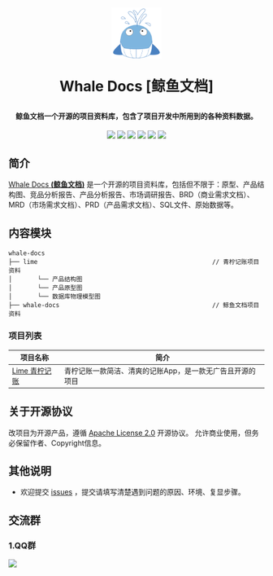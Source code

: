 <p align="center">
	<img alt="logo" height="100px" width="100px" src="./whale-docs/imgs/whale_docs_logo.png">
</p>
<h1 align="center" style="margin: 30px 0 30px; font-weight: bold;">Whale Docs [鲸鱼文档]</h1>
<h4 align="center">鲸鱼文档一个开源的项目资料库，包含了项目开发中所用到的各种资料数据。</h4>
<p align="center">
	<a><img src="https://img.shields.io/github/stars/feiyu-rs?style=social"></a>
    <a><img src="https://img.shields.io/github/forks/feiyu-rs/whale-docs?style=social"></a>
	<a><img src="https://img.shields.io/github/issues/feiyu-rs/whale-docs"></a>
	<a><img src="https://img.shields.io/github/repo-size/feiyu-rs/whale-docs"></a>
	<a><img src="https://img.shields.io/badge/WhaleDocs-v1.0.0-brightgreen"></a>
	<a><img src="https://img.shields.io/github/license/feiyu-rs/whale-docs"></a>
</p>

## 简介

[Whale Docs **(鲸鱼文档)**](https://github.com/feiyu-rs/project-docs) 是一个开源的项目资料库，包括但不限于：原型、产品结构图、竞品分析报告、产品分析报告、市场调研报告、BRD（商业需求文档）、MRD（市场需求文档）、PRD（产品需求文档）、SQL文件、原始数据等。

## 内容模块

~~~
whale-docs
├── lime                                                // 青柠记账项目资料
│       └── 产品结构图
│       └── 产品原型图
│       └── 数据库物理模型图
├── whale-docs                                          // 鲸鱼文档项目资料
~~~

### 项目列表

| 项目名称                                          | 简介                                                      |
|--------------------------------------------------|-----------------------------------------------------------|
| [Lime 青柠记账](https://github.com/feiyu-rs/lime-app)                                     | 青柠记账一款简洁、清爽的记账App，是一款无广告且开源的项目     |

## 关于开源协议

改项目为开源产品，遵循 [Apache License 2.0](https://github.com/feiyu-rs/project-docs/blob/main/LICENSE) 开源协议。 允许商业使用，但务必保留作者、Copyright信息。

## 其他说明

- 欢迎提交 [issues](https://github.com/feiyu-rs/project-docs/issues) ，提交请填写清楚遇到问题的原因、环境、复显步骤。

## 交流群

### 1.QQ群

<a href="https://qm.qq.com/cgi-bin/qm/qr?k=VAR9Bpbxa_gF5xhaMHr2bZ6yMfyu3Q4N&jump_from=webapi"><img src="https://img.shields.io/badge/%E5%8F%AF%E5%8A%A0-665914335-brightgreen"></a>
